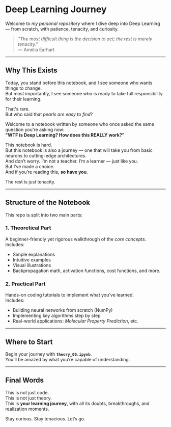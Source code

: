 # Deep Learning Journey

Welcome to *my personal repository* where I dive deep into Deep Learning — from scratch, with patience, tenacity, and curiosity.

> *"The most difficult thing is the decision to act; the rest is merely tenacity."*  
> — Amelia Earhart

---

## Why This Exists
 
Today, you stand before this notebook, and I see someone who wants things to change.  
But most importantly, I see someone who is ready to take full responsibility for their learning.

That's rare.  
But who said that *pearls are easy to find*?

Welcome to a notebook written by someone who once asked the same question you're asking now:  
**"WTF is Deep Learning? How does this REALLY work?"**

This notebook is hard.  
But this notebook is also a journey — one that will take you from basic neurons to cutting-edge architectures.  
And don’t worry. I’m not a teacher. I’m a learner — just like you.  
But I’ve made a choice.  
And if you’re reading this, **so have you**.

The rest is just tenacity.

---

## Structure of the Notebook

This repo is split into two main parts:

### 1. Theoretical Part
A beginner-friendly yet rigorous walkthrough of the *core concepts*.  
Includes:
- Simple explanations
- Intuitive examples
- Visual illustrations
- Backpropagation math, activation functions, cost functions, and more.

### 2. Practical Part
Hands-on coding tutorials to implement what you've learned.  
Includes:
- Building neural networks from scratch (NumPy)
- Implementing key algorithms step by step
- Real-world applications: *Molecular Property Prediction*, etc.

---

## Where to Start

Begin your journey with **`theory_00.ipynb`**.  
You’ll be amazed by what you’re capable of understanding.

---

## Final Words

This is not just code.  
This is not just theory.  
This is **your learning journey**, with all its doubts, breakthroughs, and realization moments.

Stay curious. Stay tenacious. Let’s go.


